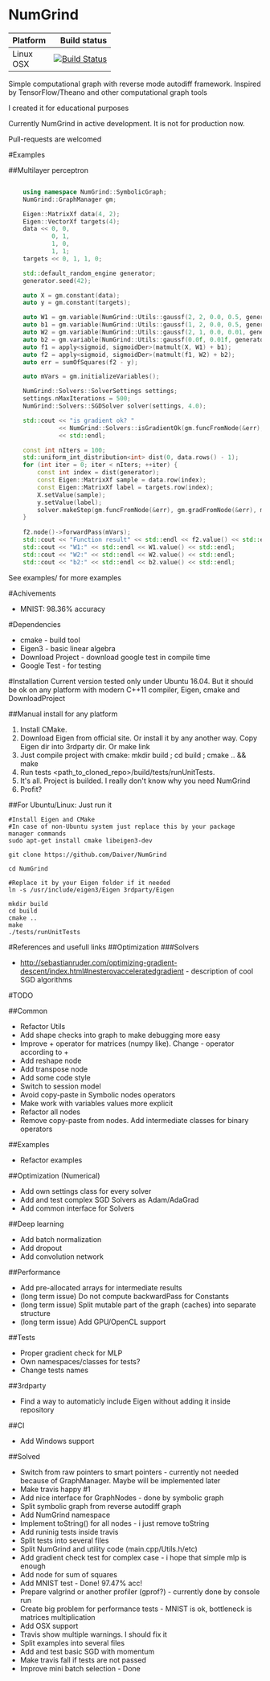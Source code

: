 # NumGrind

Platform | Build status
---------|-------------:
Linux <br> OSX| [![Build Status](https://travis-ci.org/Daiver/NumGrind.svg?branch=master)](https://travis-ci.org/Daiver/NumGrind)

Simple computational graph with reverse mode autodiff framework. Inspired by TensorFlow/Theano and other computational graph tools

I created it for educational purposes

Currently NumGrind in active development. It is not for production now.

Pull-requests are welcomed

#Examples

##Multilayer perceptron
```cpp

    using namespace NumGrind::SymbolicGraph;
    NumGrind::GraphManager gm;

    Eigen::MatrixXf data(4, 2);
    Eigen::VectorXf targets(4);
    data << 0, 0,
            0, 1,
            1, 0,
            1, 1;
    targets << 0, 1, 1, 0;

    std::default_random_engine generator;
    generator.seed(42);

    auto X = gm.constant(data);
    auto y = gm.constant(targets);

    auto W1 = gm.variable(NumGrind::Utils::gaussf(2, 2, 0.0, 0.5, generator));
    auto b1 = gm.variable(NumGrind::Utils::gaussf(1, 2, 0.0, 0.5, generator));
    auto W2 = gm.variable(NumGrind::Utils::gaussf(2, 1, 0.0, 0.01, generator));
    auto b2 = gm.variable(NumGrind::Utils::gaussf(0.0f, 0.01f, generator));
    auto f1 = apply<sigmoid, sigmoidDer>(matmult(X, W1) + b1);
    auto f2 = apply<sigmoid, sigmoidDer>(matmult(f1, W2) + b2);
    auto err = sumOfSquares(f2 - y);

    auto mVars = gm.initializeVariables();

    NumGrind::Solvers::SolverSettings settings;
    settings.nMaxIterations = 500;
    NumGrind::Solvers::SGDSolver solver(settings, 4.0);

    std::cout << "is gradient ok? "
              << NumGrind::Solvers::isGradientOk(gm.funcFromNode(&err), gm.gradFromNode(&err), mVars)
              << std::endl;

    const int nIters = 100;
    std::uniform_int_distribution<int> dist(0, data.rows() - 1);
    for (int iter = 0; iter < nIters; ++iter) {
        const int index = dist(generator);
        const Eigen::MatrixXf sample = data.row(index);
        const Eigen::MatrixXf label = targets.row(index);
        X.setValue(sample);
        y.setValue(label);
        solver.makeStep(gm.funcFromNode(&err), gm.gradFromNode(&err), mVars);
    }
    
    f2.node()->forwardPass(mVars);
    std::cout << "Function result" << std::endl << f2.value() << std::endl;
    std::cout << "W1:" << std::endl << W1.value() << std::endl;
    std::cout << "W2:" << std::endl << W2.value() << std::endl;
    std::cout << "b2:" << std::endl << b2.value() << std::endl;
```

See examples/ for more examples

#Achivements
 - MNIST: 98.36% accuracy

#Dependencies
 - cmake - build tool
 - Eigen3 - basic linear algebra
 - Download Project - download google test in compile time
 - Google Test - for testing

#Installation
Current version tested only under Ubuntu 16.04. But it should be ok on any platform with modern C++11 compiler, Eigen, cmake and DownloadProject

##Manual install for any platform
1. Install CMake.
2. Download Eigen from official site. Or install it by any another way. Copy Eigen dir into 3rdparty dir. Or make link
3. Just compile project with cmake: mkdir build ; cd build ; cmake .. && make
4. Run tests <path_to_cloned_repo>/build/tests/runUnitTests.
5. It's all. Project is builded. I really don't know why you need NumGrind
6. Profit?

##For Ubuntu/Linux:
Just run it
```
#Install Eigen and CMake
#In case of non-Ubuntu system just replace this by your package manager commands
sudo apt-get install cmake libeigen3-dev

git clone https://github.com/Daiver/NumGrind

cd NumGrind

#Replace it by your Eigen folder if it needed
ln -s /usr/include/eigen3/Eigen 3rdparty/Eigen

mkdir build 
cd build 
cmake .. 
make
./tests/runUnitTests

```

#References and usefull links
##Optimization
###Solvers
 - http://sebastianruder.com/optimizing-gradient-descent/index.html#nesterovacceleratedgradient - description of cool SGD algorithms

#TODO

##Common
 - Refactor Utils
 - Add shape checks into graph to make debugging more easy
 - Improve + operator for matrices (numpy like). Change - operator according to +
 - Add reshape node
 - Add transpose node
 - Add some code style
 - Switch to session model
 - Avoid copy-paste in Symbolic nodes operators
 - Make work with variables values more explicit
 - Refactor all nodes
 - Remove copy-paste from nodes. Add intermediate classes for binary operators

##Examples
 - Refactor examples

##Optimization (Numerical)
 - Add own settings class for every solver
 - Add and test complex SGD Solvers as Adam/AdaGrad
 - Add common interface for Solvers

##Deep learning
 - Add batch normalization
 - Add dropout
 - Add convolution network

##Performance
 - Add pre-allocated arrays for intermediate results
 - (long term issue) Do not compute backwardPass for Constants
 - (long term issue) Split mutable part of the graph (caches) into separate structure
 - (long term issue) Add GPU/OpenCL support

##Tests
 - Proper gradient check for MLP 
 - Own namespaces/classes for tests?
 - Change tests names

##3rdparty
 - Find a way to automaticly include Eigen without adding it inside repository

##CI
 - Add Windows support

##Solved
 - Switch from raw pointers to smart pointers - currently not needed because of GraphManager. Maybe will be implemented later
 - Make travis happy #1
 - Add nice interface for GraphNodes - done by symbolic graph
 - Split symbolic graph from reverse autodiff graph
 - Add NumGrind namespace
 - Implement toString() for all nodes - i just remove toString
 - Add runinig tests inside travis
 - Split tests into several files
 - Split NumGrind and utility code (main.cpp/Utils.h/etc)
 - Add gradient check test for complex case - i hope that simple mlp is enough
 - Add node for sum of squares
 - Add MNIST test - Done! 97.47% acc!
 - Prepare valgrind or another profiler (gprof?) - currently done by console run
 - Create big problem for performance tests - MNIST is ok, bottleneck is matrices multiplication
 - Add OSX support
 - Travis show multiple warnings. I should fix it
 - Split examples into several files
 - Add and test basic SGD with momentum
 - Make travis fall if tests are not passed
 - Improve mini batch selection - Done

